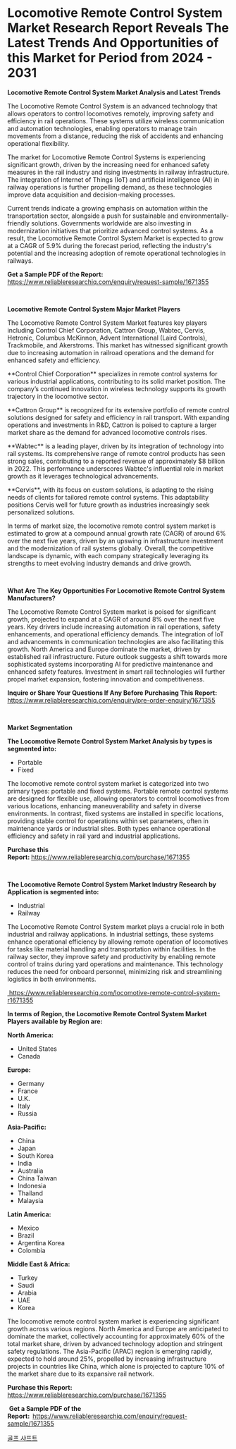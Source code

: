 <p><h1>Locomotive Remote Control System Market Research Report Reveals The Latest Trends And Opportunities of this Market for Period from 2024 - 2031</h1></p><p><strong>Locomotive Remote Control System Market Analysis and Latest Trends</strong></p>
<p><p>The Locomotive Remote Control System is an advanced technology that allows operators to control locomotives remotely, improving safety and efficiency in rail operations. These systems utilize wireless communication and automation technologies, enabling operators to manage train movements from a distance, reducing the risk of accidents and enhancing operational flexibility. </p><p>The market for Locomotive Remote Control Systems is experiencing significant growth, driven by the increasing need for enhanced safety measures in the rail industry and rising investments in railway infrastructure. The integration of Internet of Things (IoT) and artificial intelligence (AI) in railway operations is further propelling demand, as these technologies improve data acquisition and decision-making processes.</p><p>Current trends indicate a growing emphasis on automation within the transportation sector, alongside a push for sustainable and environmentally-friendly solutions. Governments worldwide are also investing in modernization initiatives that prioritize advanced control systems. As a result, the Locomotive Remote Control System Market is expected to grow at a CAGR of 5.9% during the forecast period, reflecting the industry's potential and the increasing adoption of remote operational technologies in railways.</p></p>
<p><strong>Get a Sample PDF of the Report:&nbsp;</strong> <a href="https://www.reliableresearchiq.com/enquiry/request-sample/1671355?utm_campaign=123&utm_medium=2&utm_source=Github&utm_content=ia&utm_term=28122024&utm_id=locomotive-remote-control-system">https://www.reliableresearchiq.com/enquiry/request-sample/1671355</a></p>
<p>&nbsp;</p>
<p><strong>Locomotive Remote Control System Major Market Players</strong></p>
<p><p>The Locomotive Remote Control System Market features key players including Control Chief Corporation, Cattron Group, Wabtec, Cervis, Hetronic, Columbus McKinnon, Advent International (Laird Controls), Trackmobile, and Akerstroms. This market has witnessed significant growth due to increasing automation in railroad operations and the demand for enhanced safety and efficiency.</p><p>**Control Chief Corporation** specializes in remote control systems for various industrial applications, contributing to its solid market position. The company’s continued innovation in wireless technology supports its growth trajectory in the locomotive sector.</p><p>**Cattron Group** is recognized for its extensive portfolio of remote control solutions designed for safety and efficiency in rail transport. With expanding operations and investments in R&D, Cattron is poised to capture a larger market share as the demand for advanced locomotive controls rises.</p><p>**Wabtec** is a leading player, driven by its integration of technology into rail systems. Its comprehensive range of remote control products has seen strong sales, contributing to a reported revenue of approximately $8 billion in 2022. This performance underscores Wabtec's influential role in market growth as it leverages technological advancements.</p><p>**Cervis**, with its focus on custom solutions, is adapting to the rising needs of clients for tailored remote control systems. This adaptability positions Cervis well for future growth as industries increasingly seek personalized solutions.</p><p>In terms of market size, the locomotive remote control system market is estimated to grow at a compound annual growth rate (CAGR) of around 6% over the next five years, driven by an upswing in infrastructure investment and the modernization of rail systems globally. Overall, the competitive landscape is dynamic, with each company strategically leveraging its strengths to meet evolving industry demands and drive growth.</p></p>
<p>&nbsp;</p>
<p><strong>What Are The Key Opportunities For Locomotive Remote Control System Manufacturers?</strong></p>
<p><p>The Locomotive Remote Control System market is poised for significant growth, projected to expand at a CAGR of around 8% over the next five years. Key drivers include increasing automation in rail operations, safety enhancements, and operational efficiency demands. The integration of IoT and advancements in communication technologies are also facilitating this growth. North America and Europe dominate the market, driven by established rail infrastructure. Future outlook suggests a shift towards more sophisticated systems incorporating AI for predictive maintenance and enhanced safety features. Investment in smart rail technologies will further propel market expansion, fostering innovation and competitiveness.</p></p>
<p><strong>Inquire or Share Your Questions If Any Before Purchasing This Report:</strong> <a href="https://www.reliableresearchiq.com/enquiry/pre-order-enquiry/1671355?utm_campaign=123&utm_medium=2&utm_source=Github&utm_content=ia&utm_term=28122024&utm_id=locomotive-remote-control-system">https://www.reliableresearchiq.com/enquiry/pre-order-enquiry/1671355</a></p>
<p>&nbsp;</p>
<p><strong>Market Segmentation</strong></p>
<p><strong>The Locomotive Remote Control System Market Analysis by types is segmented into:</strong></p>
<p><ul><li>Portable</li><li>Fixed</li></ul></p>
<p><p>The locomotive remote control system market is categorized into two primary types: portable and fixed systems. Portable remote control systems are designed for flexible use, allowing operators to control locomotives from various locations, enhancing maneuverability and safety in diverse environments. In contrast, fixed systems are installed in specific locations, providing stable control for operations within set parameters, often in maintenance yards or industrial sites. Both types enhance operational efficiency and safety in rail yard and industrial applications.</p></p>
<p><strong>Purchase this Report:&nbsp;</strong><a href="https://www.reliableresearchiq.com/purchase/1671355?utm_campaign=123&utm_medium=2&utm_source=Github&utm_content=ia&utm_term=28122024&utm_id=locomotive-remote-control-system">https://www.reliableresearchiq.com/purchase/1671355</a></p>
<p>&nbsp;</p>
<p><strong>The Locomotive Remote Control System Market Industry Research by Application is segmented into:</strong></p>
<p><ul><li>Industrial</li><li>Railway</li></ul></p>
<p><p>The Locomotive Remote Control System market plays a crucial role in both industrial and railway applications. In industrial settings, these systems enhance operational efficiency by allowing remote operation of locomotives for tasks like material handling and transportation within facilities. In the railway sector, they improve safety and productivity by enabling remote control of trains during yard operations and maintenance. This technology reduces the need for onboard personnel, minimizing risk and streamlining logistics in both environments.</p></p>
<p><a href="https://www.reliableresearchiq.com/locomotive-remote-control-system-r1671355?utm_campaign=123&utm_medium=2&utm_source=Github&utm_content=ia&utm_term=28122024&utm_id=locomotive-remote-control-system">&nbsp;https://www.reliableresearchiq.com/locomotive-remote-control-system-r1671355</a></p>
<p><strong>In terms of Region, the Locomotive Remote Control System Market Players available by Region are:</strong></p>
<p>
    <p> <strong> North America: </strong>
        <ul>
            <li>United States</li>
            <li>Canada</li>
        </ul>
        </p> 
    <p> <strong> Europe: </strong>
        <ul>
            <li>Germany</li>
            <li>France</li>
            <li>U.K.</li>
            <li>Italy</li>
            <li>Russia</li>
        </ul>
        </p> 
    <p> <strong> Asia-Pacific: </strong>
        <ul>
            <li>China</li>
            <li>Japan</li>
            <li>South Korea</li>
            <li>India</li>
            <li>Australia</li>
            <li>China Taiwan</li>
            <li>Indonesia</li>
            <li>Thailand</li>
            <li>Malaysia</li>
        </ul>
        </p> 
    <p> <strong> Latin America: </strong>
        <ul>
            <li>Mexico</li>
            <li>Brazil</li>
            <li>Argentina Korea</li>
            <li>Colombia</li>
        </ul>
        </p> 
    <p> <strong> Middle East & Africa: </strong>
        <ul>
            <li>Turkey</li>
            <li>Saudi</li>
            <li>Arabia</li>
            <li>UAE</li>
            <li>Korea</li>
        </ul>
    </p>
    </p>
<p><p>The locomotive remote control system market is experiencing significant growth across various regions. North America and Europe are anticipated to dominate the market, collectively accounting for approximately 60% of the total market share, driven by advanced technology adoption and stringent safety regulations. The Asia-Pacific (APAC) region is emerging rapidly, expected to hold around 25%, propelled by increasing infrastructure projects in countries like China, which alone is projected to capture 10% of the market share due to its expansive rail network.</p></p>
<p><strong>Purchase this Report: </strong><a href="https://www.reliableresearchiq.com/purchase/1671355?utm_campaign=123&utm_medium=2&utm_source=Github&utm_content=ia&utm_term=28122024&utm_id=locomotive-remote-control-system">https://www.reliableresearchiq.com/purchase/1671355</a></p>
<p>&nbsp;<strong>Get a Sample PDF of the Report:&nbsp;&nbsp;</strong><a href="https://www.reliableresearchiq.com/enquiry/request-sample/1671355?utm_campaign=123&utm_medium=2&utm_source=Github&utm_content=ia&utm_term=28122024&utm_id=locomotive-remote-control-system">https://www.reliableresearchiq.com/enquiry/request-sample/1671355</a></p>
<p><strong></strong></p>
<p><p><a href="https://github.com/laholand/Market-Research-Report-List-6/blob/main/618303629062.md?utm_campaign=123&utm_medium=2&utm_source=Github&utm_content=ia&utm_term=28122024&utm_id=locomotive-remote-control-system">골프 샤프트</a></p></p>